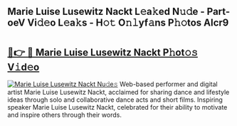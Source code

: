 ## Marie Luise Lusewitz Nackt L𝚎a𝚔ed N𝚞𝚍e - Part-oeV Vi𝚍𝚎o L𝚎a𝚔s - H𝚘𝚝 O𝚗𝚕yf𝚊ns P𝚑𝚘tos AIcr9

# <h2><a href="http://kfehnx.oniu.top/?m=Marie+Luise+Lusewitz+Nackt">🔗👉 🔴 Marie Luise Lusewitz Nackt P𝚑ot𝚘𝚜 V𝚒d𝚎o</a></h2>

[![Marie Luise Lusewitz Nackt Nu𝚍e𝚜](https://i.imgur.com/0qMVB7G.gif)](http://kfehnx.oniu.top/?m=Marie+Luise+Lusewitz+Nackt)
Web-based performer and digital artist Marie Luise Lusewitz Nackt, acclaimed for sharing dance and lifestyle ideas through solo and collaborative dance acts and short films. Inspiring speaker Marie Luise Lusewitz Nackt, celebrated for their ability to motivate and inspire others through their words.  
